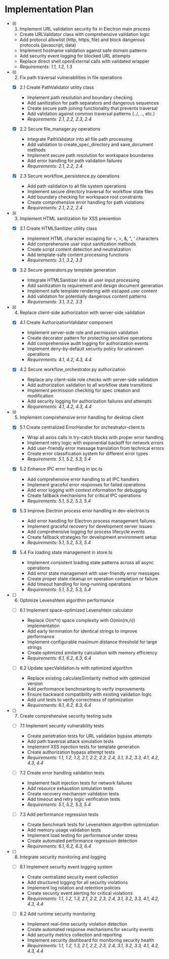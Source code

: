 # Implementation Plan

- [x] 1. Implement URL validation security fix in Electron main process
  - Create URLValidator class with comprehensive validation logic
  - Add protocol allowlist (http, https, file) and block dangerous protocols (javascript, data)
  - Implement hostname validation against safe domain patterns
  - Add security event logging for blocked URL attempts
  - Replace direct shell.openExternal calls with validated wrapper
  - _Requirements: 1.1, 1.2, 1.3_

- [x] 2. Fix path traversal vulnerabilities in file operations
  - [x] 2.1 Create PathValidator utility class
    - Implement path resolution and boundary checking
    - Add sanitization for path separators and dangerous sequences
    - Create secure path joining functionality that prevents traversal
    - Add validation against common traversal patterns (../, ..\, etc.)
    - _Requirements: 2.1, 2.2, 2.3, 2.4_

  - [x] 2.2 Secure file_manager.py operations
    - Integrate PathValidator into all file path processing
    - Add validation to create_spec_directory and save_document methods
    - Implement secure path resolution for workspace boundaries
    - Add error handling for path validation failures
    - _Requirements: 2.1, 2.2, 2.4_

  - [x] 2.3 Secure workflow_persistence.py operations
    - Add path validation to all file system operations
    - Implement secure directory traversal for workflow state files
    - Add boundary checking for workspace root constraints
    - Create comprehensive error handling for path violations
    - _Requirements: 2.1, 2.2, 2.4_

- [x] 3. Implement HTML sanitization for XSS prevention
  - [x] 3.1 Create HTMLSanitizer utility class
    - Implement HTML character escaping for <, >, &, ", ' characters
    - Add comprehensive user input sanitization methods
    - Create script content detection and neutralization
    - Add template-safe content processing functions
    - _Requirements: 3.1, 3.2, 3.3_

  - [x] 3.2 Secure generators.py template generation
    - Integrate HTMLSanitizer into all user input processing
    - Add sanitization to requirement and design document generation
    - Implement safe template rendering with escaped user content
    - Add validation for potentially dangerous content patterns
    - _Requirements: 3.1, 3.2, 3.3_

- [x] 4. Replace client-side authorization with server-side validation
  - [x] 4.1 Create AuthorizationValidator component
    - Implement server-side role and permission validation
    - Create decorator pattern for protecting sensitive operations
    - Add comprehensive audit logging for authorization events
    - Implement deny-by-default security policy for unknown operations
    - _Requirements: 4.1, 4.2, 4.3, 4.4_

  - [x] 4.2 Secure workflow_orchestrator.py authorization
    - Replace any client-side role checks with server-side validation
    - Add authorization validation to all workflow state transitions
    - Implement permission checking for spec creation and modification
    - Add security logging for authorization failures and attempts
    - _Requirements: 4.1, 4.2, 4.3, 4.4_

- [x] 5. Implement comprehensive error handling for desktop client
  - [x] 5.1 Create centralized ErrorHandler for orchestrator-client.ts
    - Wrap all axios calls in try-catch blocks with proper error handling
    - Implement retry logic with exponential backoff for network errors
    - Add user-friendly error message translation from technical errors
    - Create error classification system for different error types
    - _Requirements: 5.1, 5.2, 5.3, 5.4_

  - [x] 5.2 Enhance IPC error handling in ipc.ts
    - Add comprehensive error handling to all IPC handlers
    - Implement graceful error responses for failed operations
    - Add error logging with context information for debugging
    - Create fallback mechanisms for critical IPC operations
    - _Requirements: 5.1, 5.2, 5.3, 5.4_

  - [x] 5.3 Improve Electron process error handling in dev-electron.ts
    - Add error handling for Electron process management failures
    - Implement graceful recovery for development server issues
    - Add comprehensive logging for process lifecycle events
    - Create fallback strategies for development environment setup
    - _Requirements: 5.1, 5.2, 5.3, 5.4_

  - [x] 5.4 Fix loading state management in store.ts
    - Implement consistent loading state patterns across all async operations
    - Add error state management with user-friendly error messages
    - Create proper state cleanup on operation completion or failure
    - Add timeout handling for long-running operations
    - _Requirements: 5.1, 5.2, 5.3, 5.4_

- [ ] 6. Optimize Levenshtein algorithm performance
  - [ ] 6.1 Implement space-optimized Levenshtein calculator
    - Replace O(m*n) space complexity with O(min(m,n)) implementation
    - Add early termination for identical strings to improve performance
    - Implement configurable maximum distance threshold for large strings
    - Create optimized similarity calculation with memory efficiency
    - _Requirements: 6.1, 6.2, 6.3, 6.4_

  - [ ] 6.2 Update specValidation.ts with optimized algorithm
    - Replace existing calculateSimilarity method with optimized version
    - Add performance benchmarking to verify improvements
    - Ensure backward compatibility with existing validation logic
    - Add unit tests to verify correctness of optimization
    - _Requirements: 6.1, 6.2, 6.3, 6.4_

- [ ] 7. Create comprehensive security testing suite
  - [ ] 7.1 Implement security vulnerability tests
    - Create penetration tests for URL validation bypass attempts
    - Add path traversal attack simulation tests
    - Implement XSS injection tests for template generation
    - Create authorization bypass attempt tests
    - _Requirements: 1.1, 1.2, 1.3, 2.1, 2.2, 2.3, 2.4, 3.1, 3.2, 3.3, 4.1, 4.2, 4.3, 4.4_

  - [ ] 7.2 Create error handling validation tests
    - Implement fault injection tests for network failures
    - Add resource exhaustion simulation tests
    - Create recovery mechanism validation tests
    - Add timeout and retry logic verification tests
    - _Requirements: 5.1, 5.2, 5.3, 5.4_

  - [ ] 7.3 Add performance regression tests
    - Create benchmark tests for Levenshtein algorithm optimization
    - Add memory usage validation tests
    - Implement load testing for performance under stress
    - Create automated performance regression detection
    - _Requirements: 6.1, 6.2, 6.3, 6.4_

- [ ] 8. Integrate security monitoring and logging
  - [ ] 8.1 Implement security event logging system
    - Create centralized security event collection
    - Add structured logging for all security violations
    - Implement log rotation and retention policies
    - Create security event alerting for critical violations
    - _Requirements: 1.1, 1.2, 1.3, 2.1, 2.2, 2.3, 2.4, 3.1, 3.2, 3.3, 4.1, 4.2, 4.3, 4.4_

  - [ ] 8.2 Add runtime security monitoring
    - Implement real-time security violation detection
    - Create automated response mechanisms for security events
    - Add security metrics collection and reporting
    - Implement security dashboard for monitoring security health
    - _Requirements: 1.1, 1.2, 1.3, 2.1, 2.2, 2.3, 2.4, 3.1, 3.2, 3.3, 4.1, 4.2, 4.3, 4.4_